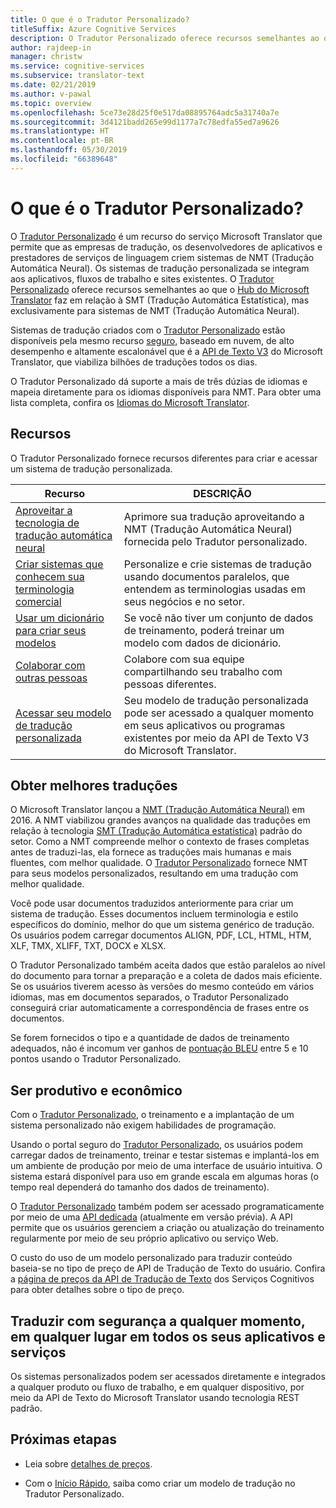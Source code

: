 ```yaml
---
title: O que é o Tradutor Personalizado?
titleSuffix: Azure Cognitive Services
description: O Tradutor Personalizado oferece recursos semelhantes ao que o Hub do Microsoft Translator faz em relação à SMT (Tradução Automática Estatística), mas exclusivamente para sistemas de NMT (Tradução Automática Neural).
author: rajdeep-in
manager: christw
ms.service: cognitive-services
ms.subservice: translator-text
ms.date: 02/21/2019
ms.author: v-pawal
ms.topic: overview
ms.openlocfilehash: 5ce73e28d25f0e517da08895764adc5a31740a7e
ms.sourcegitcommit: 3d4121badd265e99d1177a7c78edfa55ed7a9626
ms.translationtype: HT
ms.contentlocale: pt-BR
ms.lasthandoff: 05/30/2019
ms.locfileid: "66389648"
---
```

# <a name="what-is-custom-translator"></a>O que é o Tradutor Personalizado?

O [Tradutor Personalizado](https://portal.customtranslator.azure.ai) é um recurso do serviço Microsoft Translator que permite que as empresas de tradução, os desenvolvedores de aplicativos e prestadores de serviços de linguagem criem sistemas de NMT (Tradução Automática Neural). Os sistemas de tradução personalizada se integram aos aplicativos, fluxos de trabalho e sites existentes. O [Tradutor Personalizado](https://portal.customtranslator.azure.ai/) oferece recursos semelhantes ao que o [Hub do Microsoft Translator](https://hub.microsofttranslator.com/) faz em relação à SMT (Tradução Automática Estatística), mas exclusivamente para sistemas de NMT (Tradução Automática Neural).

Sistemas de tradução criados com o [Tradutor Personalizado](https://portal.customtranslator.azure.ai) estão disponíveis pela mesmo recurso [seguro](https://cognitive.uservoice.com/knowledgebase/articles/1147537-api-and-customization-confidentiality), baseado em nuvem, de alto desempenho e altamente escalonável que é a [API de Texto V3](https://docs.microsoft.com/azure/cognitive-services/translator/reference/v3-0-translate?tabs=curl) do Microsoft Translator, que viabiliza bilhões de traduções todos os dias.

O Tradutor Personalizado dá suporte a mais de três dúzias de idiomas e mapeia diretamente para os idiomas disponíveis para NMT. Para obter uma lista completa, confira os [Idiomas do Microsoft Translator](https://docs.microsoft.com/azure/cognitive-services/translator/language-support#customization).

## <a name="features"></a>Recursos

O Tradutor Personalizado fornece recursos diferentes para criar e acessar um sistema de tradução personalizada.

|Recurso  |DESCRIÇÃO  |
|---------|---------|
|[Aproveitar a tecnologia de tradução automática neural](https://blogs.msdn.microsoft.com/translation/2016/11/15/microsoft-translator-launching-neural-network-based-translations-for-all-its-speech-languages/)     |  Aprimore sua tradução aproveitando a NMT (Tradução Automática Neural) fornecida pelo Tradutor personalizado.       |
|[Criar sistemas que conhecem sua terminologia comercial](what-are-parallel-documents.md)     |  Personalize e crie sistemas de tradução usando documentos paralelos, que entendem as terminologias usadas em seus negócios e no setor.       |
|[Usar um dicionário para criar seus modelos](what-is-dictionary.md)     |   Se você não tiver um conjunto de dados de treinamento, poderá treinar um modelo com dados de dicionário.       |
|[Colaborar com outras pessoas](how-to-manage-settings.md#share-your-workspace)     |   Colabore com sua equipe compartilhando seu trabalho com pessoas diferentes.     |
|[Acessar seu modelo de tradução personalizada](https://docs.microsoft.com/azure/cognitive-services/translator/reference/v3-0-translate?tabs=curl)     |  Seu modelo de tradução personalizada pode ser acessado a qualquer momento em seus aplicativos ou programas existentes por meio da API de Texto V3 do Microsoft Translator.       |

## <a name="get-better-translations"></a>Obter melhores traduções

O Microsoft Translator lançou a [NMT (Tradução Automática Neural)](https://blogs.msdn.microsoft.com/translation/2016/11/15/microsoft-translator-launching-neural-network-based-translations-for-all-its-speech-languages/) em 2016. A NMT viabilizou grandes avanços na qualidade das traduções em relação à tecnologia [SMT (Tradução Automática estatística)](https://en.wikipedia.org/wiki/Statistical_machine_translation) padrão do setor. Como a NMT compreende melhor o contexto de frases completas antes de traduzi-las, ela fornece as traduções mais humanas e mais fluentes, com melhor qualidade. O [Tradutor Personalizado](https://portal.customtranslator.azure.ai) fornece NMT para seus modelos personalizados, resultando em uma tradução com melhor qualidade.

Você pode usar documentos traduzidos anteriormente para criar um sistema de tradução. Esses documentos incluem terminologia e estilo específicos do domínio, melhor do que um sistema genérico de tradução. Os usuários podem carregar documentos ALIGN, PDF, LCL, HTML, HTM, XLF, TMX, XLIFF, TXT, DOCX e XLSX.

O Tradutor Personalizado também aceita dados que estão paralelos ao nível do documento para tornar a preparação e a coleta de dados mais eficiente. Se os usuários tiverem acesso às versões do mesmo conteúdo em vários idiomas, mas em documentos separados, o Tradutor Personalizado conseguirá criar automaticamente a correspondência de frases entre os documentos.

Se forem fornecidos o tipo e a quantidade de dados de treinamento adequados, não é incomum ver ganhos de [pontuação BLEU](what-is-bleu-score.md) entre 5 e 10 pontos usando o Tradutor Personalizado.

## <a name="be-productive-and-cost-effective"></a>Ser produtivo e econômico

Com o [Tradutor Personalizado](https://portal.customtranslator.azure.ai), o treinamento e a implantação de um sistema personalizado não exigem habilidades de programação.

Usando o portal seguro do [Tradutor Personalizado](https://portal.customtranslator.azure.ai), os usuários podem carregar dados de treinamento, treinar e testar sistemas e implantá-los em um ambiente de produção por meio de uma interface de usuário intuitiva. O sistema estará disponível para uso em grande escala em algumas horas (o tempo real dependerá do tamanho dos dados de treinamento).

O [Tradutor Personalizado](https://portal.customtranslator.azure.ai) também podem ser acessado programaticamente por meio de uma [API dedicada](https://custom-api.cognitive.microsofttranslator.com/swagger/) (atualmente em versão prévia). A API permite que os usuários gerenciem a criação ou atualização do treinamento regularmente por meio de seu próprio aplicativo ou serviço Web.

O custo do uso de um modelo personalizado para traduzir conteúdo baseia-se no tipo de preço de API de Tradução de Texto do usuário. Confira a [página de preços da API de Tradução de Texto](https://azure.microsoft.com/pricing/details/cognitive-services/translator-text-api/) dos Serviços Cognitivos para obter detalhes sobre o tipo de preço.

## <a name="securely-translate-anytime-anywhere-on-all-your-apps-and-services"></a>Traduzir com segurança a qualquer momento, em qualquer lugar em todos os seus aplicativos e serviços

Os sistemas personalizados podem ser acessados diretamente e integrados a qualquer produto ou fluxo de trabalho, e em qualquer dispositivo, por meio da API de Texto do Microsoft Translator usando tecnologia REST padrão.

## <a name="next-steps"></a>Próximas etapas

- Leia sobre [detalhes de preços](https://azure.microsoft.com/pricing/details/cognitive-services/translator-text-api/).

- Com o [Início Rápido](quickstart-build-deploy-custom-model.md), saiba como criar um modelo de tradução no Tradutor Personalizado.
